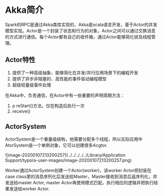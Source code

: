 # Akka简介

Spark的RPC是通过Akka类库实现的，Akka是scala语言开发，基于Actor的并发模型实现。Actor是一个封装了状态和行为的对象，Actor之间可以通过交换消息的方式进行通信。每个Actor都有自己的收件箱，通过Actor能够简化锁及线程管理。

## Actor特性

1. 提供了一种高级抽象，能够简化在并发/并行应用场景下的编程开发
2. 提供了异步非阻塞的、高性能的事件驱动编程模型
3. 超级轻量级事件处理

在Akka中，负责通信，在Actor中有一些重要的声明周期方法：

1. p reStart()方法，仅在构造后执行一次
2. receive()

## ActorSystem

ActorSystem是一个重量级结构，他需要分配多个线程，所以实际应用中AtorSystem是一个单例对象，它可以创建很多Acgtor.





![image-20200107213200257](../../../../../Library/Application Support/typora-user-images/image-20200107213200257.png)

Worker通过ActorSystem创建一个Actor(worker)，该worker Actor把封装在case class里的消息序列化后发送给Master，Master接收到消息后返序列化，并发送给master Actor, master Actor再使用模式匹配，执行相应的逻辑并把执行结果发送给worker Actor.

